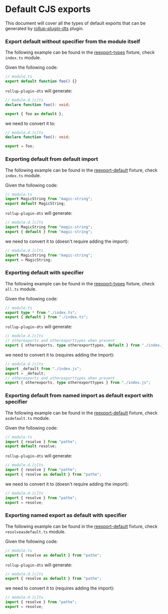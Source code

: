 # Default CJS exports

This document will cover all the types of default exports that can be generated by [rollup-plugin-dts](https://github.com/Swatinem/rollup-plugin-dts) plugin.

### Export default without specifier from the module itself

The following example can be found in the [reexport-types](./test/cjs-types-fixture/reexport-types) fixture, check `index.ts` module.

Given the following code:

```ts
// module.ts
export default function foo() {}
```

`rollup-plugin-dts` will generate:

```ts
// module.d.[c]ts
declare function foo(): void;

export { foo as default };
```

we need to convert it to:

```ts
// module.d.[c]ts
declare function foo(): void;

export = foo;
```

### Exporting default from default import

The following example can be found in the [reexport-default](./test/cjs-types-fixture/reexport-default) fixture, check `index.ts` module.

Given the following code:

```ts
// module.ts
import MagicString from "magic-string";
export default MagicString;
```

`rollup-plugin-dts` will generate:

```ts
// module.d.[c]ts
import MagicString from "magic-string";
export { default } from "magic-string";
```

we need to convert it to (doesn't require adding the import):

```ts
// module.d.[c]ts
import MagicString from "magic-string";
export = MagicString;
```

### Exporting default with specifier

The following example can be found in the [reexport-types](./test/cjs-types-fixture/reexport-types) fixture, check `all.ts` module.

Given the following code:

```ts
// module.ts
export type * from "./index.ts";
export { default } from "./index.ts";
```

`rollup-plugin-dts` will generate:

```ts
// module.d.[c]ts
// otherexports and otherexporttypes when present
export { otherexports, type otherexporttypes, default } from "./index.js";
```

we need to convert it to (requires adding the import):

```ts
// module.d.[c]ts
import _default from "./index.js";
export = _default;
// otherexports and otherexporttypes when present
export { otherexports, type otherexporttypes } from "./index.js";
```

### Exporting default from named import as default export with specifier

The following example can be found in the [reexport-default](./test/cjs-types-fixture/reexport-default) fixture, check `asdefault.ts` module.

Given the following code:

```ts
// module.ts
import { resolve } from "pathe";
export default resolve;
```

`rollup-plugin-dts` will generate:

```ts
// module.d.[c]ts
import { resolve } from "pathe";
export { resolve as default } from "pathe";
```

we need to convert it to (doesn't require adding the import):

```ts
// module.d.[c]ts
import { resolve } from "pathe";
export = resolve;
```

### Exporting named export as default with specifier

The following example can be found in the [reexport-default](./test/cjs-types-fixture/reexport-default) fixture, check `resolveasdefault.ts` module.

Given the following code:

```ts
// module.ts
export { resolve as default } from "pathe";
```

`rollup-plugin-dts` will generate:

```ts
// module.d.[c]ts
export { resolve as default } from "pathe";
```

we need to convert it to (requires adding the import):

```ts
// module.d.[c]ts
import { resolve } from "pathe";
export = resolve;
```